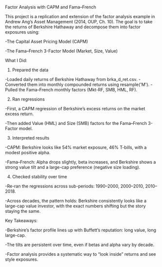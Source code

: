 Factor Analysis with CAPM and Fama–French

This project is a replication and extension of the factor analysis example in Andrew Ang’s Asset Management (2014, OUP, Ch. 10). The goal is to take the returns of Berkshire Hathaway and decompose them into factor exposures using:

-The Capital Asset Pricing Model (CAPM)

-The Fama–French 3-Factor Model (Market, Size, Value)


What I Did:

1. Prepared the data

-Loaded daily returns of Berkshire Hathaway from brka_d_ret.csv.
-Converted them into monthly compounded returns using resample('M').
-Pulled the Fama–French monthly factors (Mkt-RF, SMB, HML, RF).

2. Ran regressions

-First, a CAPM regression of Berkshire’s excess returns on the market excess return.

-Then added Value (HML) and Size (SMB) factors for the Fama–French 3-Factor model.

3. Interpreted results

-CAPM: Berkshire looks like 54% market exposure, 46% T-bills, with a modest positive alpha.

-Fama–French: Alpha drops slightly, beta increases, and Berkshire shows a strong value tilt and a large-cap preference (negative size loading).

4. Checked stability over time

-Re-ran the regressions across sub-periods: 1990–2000, 2000–2010, 2010–2018.

-Across decades, the pattern holds: Berkshire consistently looks like a large-cap value investor, with the exact numbers shifting but the story staying the same.


Key Takeaways:

-Berkshire’s factor profile lines up with Buffett’s reputation: long value, long large-cap.

-The tilts are persistent over time, even if betas and alpha vary by decade.

-Factor analysis provides a systematic way to “look inside” returns and see style exposures.